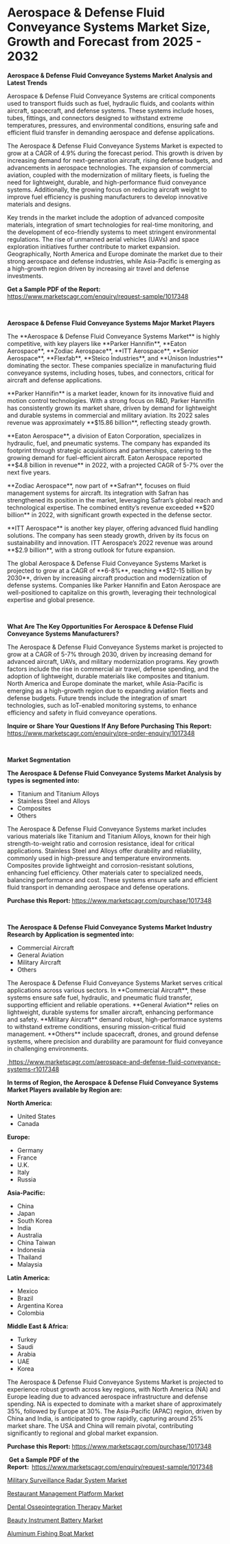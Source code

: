 <p><h1>Aerospace & Defense Fluid Conveyance Systems Market Size, Growth and Forecast from 2025 - 2032</h1></p><p><strong>Aerospace & Defense Fluid Conveyance Systems Market Analysis and Latest Trends</strong></p>
<p><p>Aerospace & Defense Fluid Conveyance Systems are critical components used to transport fluids such as fuel, hydraulic fluids, and coolants within aircraft, spacecraft, and defense systems. These systems include hoses, tubes, fittings, and connectors designed to withstand extreme temperatures, pressures, and environmental conditions, ensuring safe and efficient fluid transfer in demanding aerospace and defense applications.</p><p>The Aerospace & Defense Fluid Conveyance Systems Market is expected to grow at a CAGR of 4.9% during the forecast period. This growth is driven by increasing demand for next-generation aircraft, rising defense budgets, and advancements in aerospace technologies. The expansion of commercial aviation, coupled with the modernization of military fleets, is fueling the need for lightweight, durable, and high-performance fluid conveyance systems. Additionally, the growing focus on reducing aircraft weight to improve fuel efficiency is pushing manufacturers to develop innovative materials and designs.</p><p>Key trends in the market include the adoption of advanced composite materials, integration of smart technologies for real-time monitoring, and the development of eco-friendly systems to meet stringent environmental regulations. The rise of unmanned aerial vehicles (UAVs) and space exploration initiatives further contribute to market expansion. Geographically, North America and Europe dominate the market due to their strong aerospace and defense industries, while Asia-Pacific is emerging as a high-growth region driven by increasing air travel and defense investments.</p></p>
<p><strong>Get a Sample PDF of the Report:&nbsp;</strong> <a href="https://www.marketscagr.com/enquiry/request-sample/1017348?utm_campaign=2014&utm_medium=2&utm_source=Github&utm_content=ia&utm_term=22012025&utm_id=aerospace-defense-fluid-conveyance-systems">https://www.marketscagr.com/enquiry/request-sample/1017348</a></p>
<p>&nbsp;</p>
<p><strong>Aerospace & Defense Fluid Conveyance Systems Major Market Players</strong></p>
<p><p>The **Aerospace & Defense Fluid Conveyance Systems Market** is highly competitive, with key players like **Parker Hannifin**, **Eaton Aerospace**, **Zodiac Aerospace**, **ITT Aerospace**, **Senior Aerospace**, **Flexfab**, **Steico Industries**, and **Unison Industries** dominating the sector. These companies specialize in manufacturing fluid conveyance systems, including hoses, tubes, and connectors, critical for aircraft and defense applications.</p><p>**Parker Hannifin** is a market leader, known for its innovative fluid and motion control technologies. With a strong focus on R&D, Parker Hannifin has consistently grown its market share, driven by demand for lightweight and durable systems in commercial and military aviation. Its 2022 sales revenue was approximately **$15.86 billion**, reflecting steady growth.</p><p>**Eaton Aerospace**, a division of Eaton Corporation, specializes in hydraulic, fuel, and pneumatic systems. The company has expanded its footprint through strategic acquisitions and partnerships, catering to the growing demand for fuel-efficient aircraft. Eaton Aerospace reported **$4.8 billion in revenue** in 2022, with a projected CAGR of 5-7% over the next five years.</p><p>**Zodiac Aerospace**, now part of **Safran**, focuses on fluid management systems for aircraft. Its integration with Safran has strengthened its position in the market, leveraging Safran’s global reach and technological expertise. The combined entity’s revenue exceeded **$20 billion** in 2022, with significant growth expected in the defense sector.</p><p>**ITT Aerospace** is another key player, offering advanced fluid handling solutions. The company has seen steady growth, driven by its focus on sustainability and innovation. ITT Aerospace’s 2022 revenue was around **$2.9 billion**, with a strong outlook for future expansion.</p><p>The global Aerospace & Defense Fluid Conveyance Systems Market is projected to grow at a CAGR of **6-8%**, reaching **$12-15 billion by 2030**, driven by increasing aircraft production and modernization of defense systems. Companies like Parker Hannifin and Eaton Aerospace are well-positioned to capitalize on this growth, leveraging their technological expertise and global presence.</p></p>
<p>&nbsp;</p>
<p><strong>What Are The Key Opportunities For Aerospace & Defense Fluid Conveyance Systems Manufacturers?</strong></p>
<p><p>The Aerospace & Defense Fluid Conveyance Systems market is projected to grow at a CAGR of 5-7% through 2030, driven by increasing demand for advanced aircraft, UAVs, and military modernization programs. Key growth factors include the rise in commercial air travel, defense spending, and the adoption of lightweight, durable materials like composites and titanium. North America and Europe dominate the market, while Asia-Pacific is emerging as a high-growth region due to expanding aviation fleets and defense budgets. Future trends include the integration of smart technologies, such as IoT-enabled monitoring systems, to enhance efficiency and safety in fluid conveyance operations.</p></p>
<p><strong>Inquire or Share Your Questions If Any Before Purchasing This Report:</strong> <a href="https://www.marketscagr.com/enquiry/pre-order-enquiry/1017348?utm_campaign=2014&utm_medium=2&utm_source=Github&utm_content=ia&utm_term=22012025&utm_id=aerospace-defense-fluid-conveyance-systems">https://www.marketscagr.com/enquiry/pre-order-enquiry/1017348</a></p>
<p>&nbsp;</p>
<p><strong>Market Segmentation</strong></p>
<p><strong>The Aerospace & Defense Fluid Conveyance Systems Market Analysis by types is segmented into:</strong></p>
<p><ul><li>Titanium and Titanium Alloys</li><li>Stainless Steel and Alloys</li><li>Composites</li><li>Others</li></ul></p>
<p><p>The Aerospace & Defense Fluid Conveyance Systems market includes various materials like Titanium and Titanium Alloys, known for their high strength-to-weight ratio and corrosion resistance, ideal for critical applications. Stainless Steel and Alloys offer durability and reliability, commonly used in high-pressure and temperature environments. Composites provide lightweight and corrosion-resistant solutions, enhancing fuel efficiency. Other materials cater to specialized needs, balancing performance and cost. These systems ensure safe and efficient fluid transport in demanding aerospace and defense operations.</p></p>
<p><strong>Purchase this Report:&nbsp;</strong><a href="https://www.marketscagr.com/purchase/1017348?utm_campaign=2014&utm_medium=2&utm_source=Github&utm_content=ia&utm_term=22012025&utm_id=aerospace-defense-fluid-conveyance-systems">https://www.marketscagr.com/purchase/1017348</a></p>
<p>&nbsp;</p>
<p><strong>The Aerospace & Defense Fluid Conveyance Systems Market Industry Research by Application is segmented into:</strong></p>
<p><ul><li>Commercial Aircraft</li><li>General Aviation</li><li>Military Aircraft</li><li>Others</li></ul></p>
<p><p>The Aerospace & Defense Fluid Conveyance Systems Market serves critical applications across various sectors. In **Commercial Aircraft**, these systems ensure safe fuel, hydraulic, and pneumatic fluid transfer, supporting efficient and reliable operations. **General Aviation** relies on lightweight, durable systems for smaller aircraft, enhancing performance and safety. **Military Aircraft** demand robust, high-performance systems to withstand extreme conditions, ensuring mission-critical fluid management. **Others** include spacecraft, drones, and ground defense systems, where precision and durability are paramount for fluid conveyance in challenging environments.</p></p>
<p><a href="https://www.marketscagr.com/aerospace-and-defense-fluid-conveyance-systems-r1017348?utm_campaign=2014&utm_medium=2&utm_source=Github&utm_content=ia&utm_term=22012025&utm_id=aerospace-defense-fluid-conveyance-systems">&nbsp;https://www.marketscagr.com/aerospace-and-defense-fluid-conveyance-systems-r1017348</a></p>
<p><strong>In terms of Region, the Aerospace & Defense Fluid Conveyance Systems Market Players available by Region are:</strong></p>
<p>
    <p> <strong> North America: </strong>
        <ul>
            <li>United States</li>
            <li>Canada</li>
        </ul>
        </p> 
    <p> <strong> Europe: </strong>
        <ul>
            <li>Germany</li>
            <li>France</li>
            <li>U.K.</li>
            <li>Italy</li>
            <li>Russia</li>
        </ul>
        </p> 
    <p> <strong> Asia-Pacific: </strong>
        <ul>
            <li>China</li>
            <li>Japan</li>
            <li>South Korea</li>
            <li>India</li>
            <li>Australia</li>
            <li>China Taiwan</li>
            <li>Indonesia</li>
            <li>Thailand</li>
            <li>Malaysia</li>
        </ul>
        </p> 
    <p> <strong> Latin America: </strong>
        <ul>
            <li>Mexico</li>
            <li>Brazil</li>
            <li>Argentina Korea</li>
            <li>Colombia</li>
        </ul>
        </p> 
    <p> <strong> Middle East & Africa: </strong>
        <ul>
            <li>Turkey</li>
            <li>Saudi</li>
            <li>Arabia</li>
            <li>UAE</li>
            <li>Korea</li>
        </ul>
    </p>
    </p>
<p><p>The Aerospace & Defense Fluid Conveyance Systems Market is projected to experience robust growth across key regions, with North America (NA) and Europe leading due to advanced aerospace infrastructure and defense spending. NA is expected to dominate with a market share of approximately 35%, followed by Europe at 30%. The Asia-Pacific (APAC) region, driven by China and India, is anticipated to grow rapidly, capturing around 25% market share. The USA and China will remain pivotal, contributing significantly to regional and global market expansion.</p></p>
<p><strong>Purchase this Report: </strong><a href="https://www.marketscagr.com/purchase/1017348?utm_campaign=2014&utm_medium=2&utm_source=Github&utm_content=ia&utm_term=22012025&utm_id=aerospace-defense-fluid-conveyance-systems">https://www.marketscagr.com/purchase/1017348</a></p>
<p>&nbsp;<strong>Get a Sample PDF of the Report:&nbsp;&nbsp;</strong><a href="https://www.marketscagr.com/enquiry/request-sample/1017348?utm_campaign=2014&utm_medium=2&utm_source=Github&utm_content=ia&utm_term=22012025&utm_id=aerospace-defense-fluid-conveyance-systems">https://www.marketscagr.com/enquiry/request-sample/1017348</a></p>
<p><strong></strong></p>
<p><p><a href="https://www.linkedin.com/pulse/report-global-military-surveillance-radar-system-size-valuation-dgcze?utm_campaign=2014&utm_medium=2&utm_source=Github&utm_content=ia&utm_term=22012025&utm_id=aerospace-defense-fluid-conveyance-systems">Military Surveillance Radar System Market</a></p><p><a href="https://www.linkedin.com/pulse/restaurant-management-platform-industry-report-examines-recent-9dige?utm_campaign=2014&utm_medium=2&utm_source=Github&utm_content=ia&utm_term=22012025&utm_id=aerospace-defense-fluid-conveyance-systems">Restaurant Management Platform Market</a></p><p><a href="https://www.linkedin.com/pulse/precise-revenue-projections-dental-osseointegration-eonec?utm_campaign=2014&utm_medium=2&utm_source=Github&utm_content=ia&utm_term=22012025&utm_id=aerospace-defense-fluid-conveyance-systems">Dental Osseointegration Therapy Market</a></p><p><a href="https://www.linkedin.com/pulse/beauty-instrument-battery-market-growth-insights-sales-channels-zk6je?utm_campaign=2014&utm_medium=2&utm_source=Github&utm_content=ia&utm_term=22012025&utm_id=aerospace-defense-fluid-conveyance-systems">Beauty Instrument Battery Market</a></p><p><a href="https://github.com/YashRP12/Market-Research-Report-List-7/blob/main/aluminum-fishing-boat-market.md?utm_campaign=2014&utm_medium=2&utm_source=Github&utm_content=ia&utm_term=22012025&utm_id=aerospace-defense-fluid-conveyance-systems">Aluminum Fishing Boat Market</a></p></p>